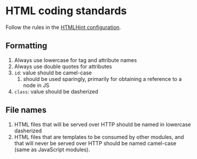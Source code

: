 # HTML coding standards

Follow the rules in the [HTMLHint configuration](https://github.com/mkdecisiondev/lintconfig/blob/master/.htmlhintrc).

## Formatting

1. Always use lowercase for tag and attribute names
1. Always use double quotes for attributes
1. `id`: value should be camel-case
    1. should be used sparingly, primarily for obtaining a reference to a node in JS
1. `class`: value should be dasherized

## File names

1. HTML files that will be served over HTTP should be named in lowercase dasherized
1. HTML files that are templates to be consumed by other modules, and that will never be served over HTTP should be named camel-case (same as JavaScript modules).

